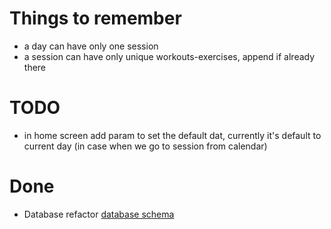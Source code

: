 # Things to remember
- a day can have only one session
- a session can have only unique workouts-exercises, append if already there

# TODO
- in home screen add param to set the default dat, currently it's default to current day (in case when we go to session from calendar)

# Done
- Database refactor
[database schema](assets/db-v2.png)
